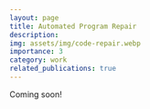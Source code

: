 ```yaml
---
layout: page
title: Automated Program Repair
description:
img: assets/img/code-repair.webp
importance: 3
category: work
related_publications: true
---
```


Coming soon!
